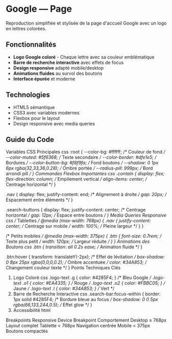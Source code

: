 #  Google — Page

Reproduction simplifiée et stylisée de la page d'accueil Google avec un logo en lettres colorées.

##  Fonctionnalités

- **Logo Google coloré** - Chaque lettre avec sa couleur emblématique
- **Barre de recherche interactive** avec effets de focus
- **Design responsive** adapté mobile/desktop
- **Animations fluides** au survol des boutons
- **Interface épurée** et moderne

##  Technologies

- HTML5 sémantique
- CSS3 avec variables modernes
- Flexbox pour le layout
- Design responsive avec media queries
  
## Guide du Code
Variables CSS Principales
css
:root {
    --color-bg: #ffffff;                    /* Couleur de fond */
    --color-muted: #5f6368;                /* Texte secondaire */
    --color-border: #dfe1e5;               /* Bordures */
    --color-button-bg: #f8f9fa;            /* Fond boutons */
    --shadow: 0 1px 6px rgba(32,33,36,0.28); /* Ombre portée */
    --radius-pill: 999px;                  /* Bord arrondi pill */
}
Commandes Flexbox Importantes
css
.contain {
    display: flex;
    flex-direction: column;    /* Empilement vertical */
    align-items: center;       /* Centrage horizontal */
}

.nav {
    display: flex;
    justify-content: end;      /* Alignement à droite */
    gap: 20px;                 /* Espacement entre éléments */
}

.search-buttons {
    display: flex;
    justify-content: center;   /* Centrage horizontal */
    gap: 12px;                 /* Espace entre boutons */
}
Media Queries Responsive
css
/* Tablettes */
@media (max-width: 768px) {
    .nav {
        justify-content: center;  /* Centrage sur mobile */
        width: 100%;              /* Pleine largeur */
    }
}

/* Petits mobiles */
@media (max-width: 375px) {
    .btn {
        font-size: 0.7rem;        /* Texte plus petit */
        width: 120px;             /* Largeur réduite */
    }
}
Animations des Boutons
css
.btn {
    transition: all 0.2s ease;    /* Animation fluide */
}

.btn:hover {
    transform: translateY(-2px);  /* Effet de lévitation */
    box-shadow: 0 8px 25px rgba(0,0,0,0.2); /* Ombre accentuée */
    color: #34A853;               /* Changement couleur texte */
}
 Points Techniques Clés
1. Logo Coloré
css
.logo-text .g { color: #4285F4; }    /* Bleu Google */
.logo-text .o1 { color: #EA4335; }   /* Rouge */
.logo-text .o2 { color: #FBBC05; }   /* Jaune */
.logo-text .l { color: #34A853; }    /* Vert */
2. Barre de Recherche Interactive
css
.search-bar:focus-within {
    border: 1px solid #4285F4;           /* Bordure bleue au focus */
    box-shadow: 0 0 5px rgba(66,133,244,0.5); /* Effet glow */
}
3. Accessibilité
html
<form class="search" role="search" aria-label="Recherche Google">
<!-- Attributs ARIA pour l'accessibilité -->
 Breakpoints Responsive
Device	Breakpoint	Comportement
Desktop	≥ 768px	Layout complet
Tablette	< 768px	Navigation centrée
Mobile	< 375px	Boutons compactés
